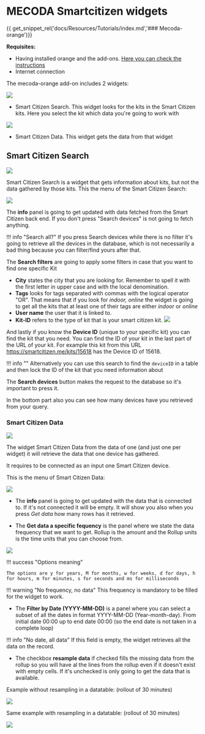 # MECODA Smartcitizen widgets



{{ get_snippet_rel('docs/Resources/Tutorials/index.md','### Mecoda-orange')}}


**Requisites:**

* Having installed orange and the add-ons. [Here you can check the instructions](/Resources/Tutorials/Configure%20Orange%20Data%20Analysis.md)
* Internet connection

The mecoda-orange add-on includes 2 widgets:

![](/assets/images/mJ3hdYf.png)

* Smart Citizen Search. This widget looks for the kits in the Smart Citizen kits. Here you select the kit which data you're going to work with

![](/assets/images/HNGLmeB.png)

* Smart Citizen Data. This widget gets the data from that widget

## Smart Citizen Search

![](/assets/images/mJ3hdYf.png)

Smart Citizen Search is a widget that gets information about kits, but not the data gathered by those kits. This the menu of the Smart Citizen Search:

![](/assets/images/H2OGEBv.png)

The **info** panel is going to get updated with data fetched from the Smart Citizen back end. If you don't press "Search devices" is not going to fetch anything. 

!!! info "Search all?"
	If you press Search devices while there is no filter it's going to retrieve all the devices in the database, which is not necessarily a bad thing because you can filter/find yours after that. 

The **Search filters** are going to apply some filters in case that you want to find one specific Kit

* **City** states the city that you are looking for. Remember to spell it with the first letter in upper case and with the local denomination. 
* **Tags** looks for tags separated with commas with the logical operator "OR". That means that if you look for _indoor, online_ the widget is going to get all the kits that at least one of their tags are either _indoor_ or _online_
* **User name** the user that it is linked to. 
* **Kit-ID** refers to the type of kit that is your smart citizen kit. 
![](/assets/images/4aeaKhP.png)

And lastly if you know the **Device ID** (unique to your specific kit) you can find the kit that you need. You can find the ID of your kit in the last part of the URL of your kit. For example this kit from this URL https://smartcitizen.me/kits/15618 has the Device ID of 15618.

!!! info ""
	Alternatively you can use this search to find the `deviceID` in a table and then lock the ID of the kit that you need information about

The **Search devices** button makes the request to the database so it's important to press it. 

In the bottom part also you can see how many devices have you retrieved from your query. 

### Smart Citizen Data

![](/assets/images/HNGLmeB.png)

The widget Smart Citizen Data from the data of one (and just one per widget) it will retrieve the data that one device has gathered. 

It requires to be connected as an input one Smart Citizen device. 

This is the menu of Smart Citizen Data:

![](/assets/images/vLQySNB.png)

* The **info** panel is going to get updated with the data that is connected to. If it's not connected it will be empty. It will show you also when you press _Get data_ how many rows has it retrieved. 

* The **Get data a specific fequency** is the panel where we state the data frequency that we want to get. Rollup is the amount and the Rollup units is the time units that you can choose from.

![](/assets/images/xAgiWG7.png)

!!! success "Options meaning"

	The options are y for years, M for months, w for weeks, d for days, h for hours, m for minutes, s for seconds and ms for milliseconds

!!! warning "No frequency, no data"
	This frequency is mandatory to be filled for the widget to work. 

* The **Filter by Date (YYYY-MM-DD)** is a panel where you can select a subset of all the dates in format YYYY-MM-DD (Year-month-day). From initial date 00:00 up to end date 00:00 (so the end date is not taken in a complete loop) 

!!! info "No date, all data"
	If this field is empty, the widget retrieves all the data on the record.

* The checkbox **resample data** if checked fills the missing data from the rollup so you will have al the lines from the rollup even if it doesn't exist with empty cells. If it's unchecked is only going to get the data that is available.

Example without resampling in a datatable: (rollout of 30 minutes)

![](/assets/images/C3R2mqU.png)

Same example with resampling in a datatable: (rollout of 30 minutes)

![](/assets/images/WQsnbro.png)
